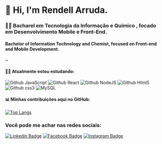 # 👋 Hi, I'm Rendell Arruda.
  
### 👨‍🔬  Bacharel em Tecnologia da Informação e Químico , focado em Desenvolvimento Mobile e Front-End.
####   Bachelor of Information Technology and Chemist, focused on Front-end and Mobile Development.
~
#### 👨‍💻 Atualmente estou estudando: 
![Github JavaScript](https://img.shields.io/badge/JavaScript-F7DF1E?style=for-the-badge&logo=javascript&logoColor=black)
![Github React](https://img.shields.io/badge/-ReactJs-61DAFB?logo=react&logoColor=white&style=for-the-badge)
![Github NodeJS](https://img.shields.io/badge/Node.js-43853D?style=for-the-badge&logo=node.js&logoColor=white)
![Github Html5](https://img.shields.io/badge/HTML5-E34F26?style=for-the-badge&logo=html5&logoColor=white) 
 ![Github css3](https://img.shields.io/badge/CSS3-1572B6?style=for-the-badge&logo=css3&logoColor=white) 
 	![MySQL](https://img.shields.io/badge/mysql-%2300f.svg?style=for-the-badge&logo=mysql&logoColor=white)
<!--![Python](https://img.shields.io/badge/Python-3776AB?style=for-the-badge&logo=python&logoColor=white) ![Github React Native](https://img.shields.io/badge/React_Native-20232A?style=for-the-badge&logo=react&logoColor=61DAFB)  -->


#### 📊 Minhas contribuições aqui no GitHub:

[![Top Langs](https://github-readme-stats.vercel.app/api/top-langs/?username=rendell-arruda&theme=dark&layout=compact)](https://github.com/anuraghazra/github-readme-stats)

### Você pode me achar nas redes sociais:

[![Linkedin Badge](https://img.shields.io/badge/LinkedIn-0077B5?style=for-the-badge&logo=linkedin&logoColor=white&link=link_do_seu_perfil)](https://www.linkedin.com/in/rendell-arruda-5804b4177/)
[![Facebook Badge](https://img.shields.io/badge/Facebook-1877F2?style=for-the-badge&logo=facebook&logoColor=white&link=link_do_seu_perfil)](https://www.facebook.com/rendell.arruda)
[![Instagram Badge](https://img.shields.io/badge/Instagram-E4405F?style=for-the-badge&logo=instagram&logoColor=white&link=link_do_seu_perfil)](https://www.instagram.com/rendellarruda3/)

